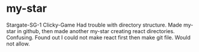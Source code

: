 # my-star
Stargate-SG-1 Clicky-Game
Had trouble with directory structure. Made my-star in github, then made another my-star creating react directories. Confusing. Found out I could not make react first then make git file. Would not allow.